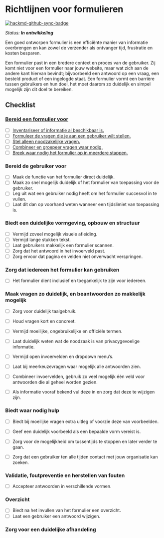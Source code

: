 # Richtlijnen voor formulieren

[![hackmd-github-sync-badge](https://hackmd.io/vXazt598Sn2t358J65D8Qg/badge)](https://hackmd.io/vXazt598Sn2t358J65D8Qg)

_Status: **In ontwikkeling**_

Een goed ontworpen formulier is een efficiënte manier van informatie overbrengen en kan zowel de verzender als ontvanger tijd, frustratie en kosten besparen. 

Een formulier past in een bredere context en proces van de gebruiker. Zij komt niet voor een formulier naar jouw website, maar wat zich aan de andere kant hiervan bevindt; bijvoorbeeld een antwoord op een vraag, een besteld product of een ingelogde staat. Een formulier vormt een barrière tussen gebruikers en hun doel, het moet daarom zo duidelijk en simpel mogelijk zijn dit doel te bereiken.

## Checklist

### [Bereid een formulier voor](https://hackmd.io/gZriDtYKQBqxLVVAtkMtvg)

- [ ] [Inventariseer of informatie al beschikbaar is.](https://hackmd.io/gZriDtYKQBqxLVVAtkMtvg#Inventariseer-of-informatie-al-beschikbaar-is)
- [ ] [Formuleer de vragen die je aan een gebruiker wilt stellen.](https://hackmd.io/gZriDtYKQBqxLVVAtkMtvg#Formuleer-de-vragen-die-je-aan-een-gebruiker-wilt-stellen)
- [ ] [Stel alleen noodzakelijke vragen.](https://hackmd.io/gZriDtYKQBqxLVVAtkMtvg#Stel-alleen-noodzakelijke-vragen)
- [ ] [Combineer en groepeer vragen waar nodig.](https://hackmd.io/gZriDtYKQBqxLVVAtkMtvg#Combineer-en-groepeer-vragen-waar-nodig)
- [ ] [Breek waar nodig het formulier op in meerdere stappen.](https://hackmd.io/gZriDtYKQBqxLVVAtkMtvg#Meerstappen-formulieren)

### Bereid de gebruiker voor

- [ ] Maak de functie van het formulier direct duidelijk.
- [ ] Maak zo snel mogelijk duidelijk of het formulier van toepassing voor de gebruiker.
- [ ] Leg uit wat een gebruiker nodig heeft om het formulier succesvol in te vullen.
- [ ] Laat dit dan op voorhand weten wanneer een tijdslimiet van toepassing is.

### Biedt een duidelijke vormgeving, opbouw en structuur

- [ ] Vermijd zoveel mogelijk visuele afleiding.
- [ ] Vermijd lange stukken tekst.
- [ ] Laat gebruikers makkelijk een formulier scannen.
- [ ] Zorg dat het antwoord in het invoerveld past.
- [ ] Zorg ervoor dat pagina en velden niet onverwacht verspringen.

### Zorg dat iedereen het formulier kan gebruiken

- [ ] Het formulier dient inclusief en toegankelijk te zijn voor iedereen.

### Maak vragen zo duidelijk, en beantwoorden zo makkelijk mogelijk

- [ ] Zorg voor duidelijk taalgebruik.
- [ ] Houd vragen kort en concreet.
- [ ] Vermijd moeilijke, ongebruikelijke en officiële termen.
- [ ] Laat duidelijk weten wat de noodzaak is van privacygevoelige informatie.
- [ ] Vermijd open invoervelden en dropdown menu’s.
- [ ] Laat bij meerkeuzevragen waar mogelijk alle antwoorden zien.
- [ ] Combineer invoervelden, gebruik zo veel mogelijk één veld voor antwoorden die al geheel worden gezien.
- [ ] Als informatie vooraf bekend vul deze in en zorg dat deze te wijzigen zijn.


### Biedt waar nodig hulp

- [ ] Biedt bij moeilijke vragen extra uitleg of voorzie deze van voorbeelden.
- [ ] Geef een duidelijk voorbeeld als een bepaalde vorm vereist is.
- [ ] Zorg voor de mogelijkheid om tussentijds te stoppen en later verder te gaan.
- [ ] Zorg dat een gebruiker ten alle tijden contact met jouw organisatie kan zoeken.


### Validatie, foutpreventie en herstellen van fouten

- [ ] Accepteer antwoorden in verschillende vormen.

### Overzicht

- [ ] Biedt na het invullen van het formulier een overzicht.
- [ ] Laat een gebruiker een antwoord wijzigen.

### Zorg voor een duidelijke afhandeling

